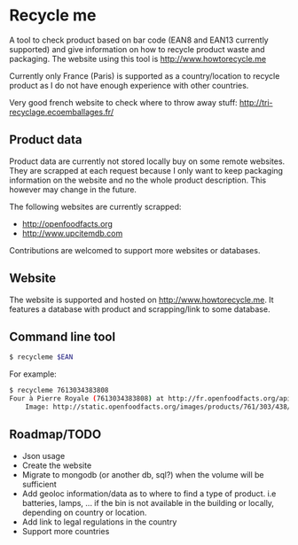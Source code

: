 # Recycle me

A tool to check product based on bar code (EAN8 and EAN13 currently supported) and give information on how to recycle product waste and packaging.
The website using this tool is http://www.howtorecycle.me

Currently only France (Paris) is supported as a country/location to recycle product as I do not have enough experience with other countries.

Very good french website to check where to throw away stuff: http://tri-recyclage.ecoemballages.fr/

## Product data

Product data are currently not stored locally buy on some remote websites.
They are scrapped at each request because I only want to keep packaging information on the website and no the whole product description.
This however may change in the future.

The following websites are currently scrapped:
- http://openfoodfacts.org
- http://www.upcitemdb.com

Contributions are welcomed to support more websites or databases.

## Website

The website is supported and hosted on http://www.howtorecycle.me.
It features a database with product and scrapping/link to some database.


## Command line tool

```bash
$ recycleme $EAN
```

For example:

```bash
$ recycleme 7613034383808
Four à Pierre Royale (7613034383808) at http://fr.openfoodfacts.org/api/v0/produit/7613034383808.json
	Image: http://static.openfoodfacts.org/images/products/761/303/438/3808/front.8.400.jpg
```

## Roadmap/TODO

- Json usage
- Create the website
- Migrate to mongodb (or another db, sql?) when the volume will be sufficient
- Add geoloc information/data as to where to find a type of product. i.e batteries, lamps, ... if the bin is not available in the building or locally, depending on country or location.
- Add link to legal regulations in the country
- Support more countries

